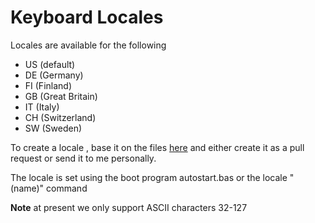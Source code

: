 ---
---
# Keyboard Locales

Locales are available for the following

* US (default)
* DE (Germany)
* FI (Finland)
* GB (Great Britain)
* IT (Italy)
* CH (Switzerland)
* SW (Sweden)

To create a locale , base it on the files [here](https://github.com/llvm-mos/llvm-mos-sdk/) and either create it as a pull request or send it to me personally.

The locale is set using the boot program autostart.bas or the locale "(name)" command

**Note** at present we only support ASCII characters 32-127
